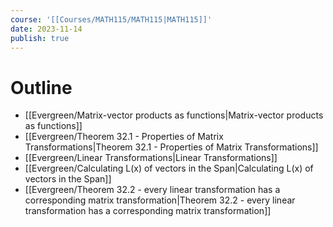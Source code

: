 ```yaml
---
course: '[[Courses/MATH115/MATH115|MATH115]]'
date: 2023-11-14
publish: true
---
```


# Outline
- [[Evergreen/Matrix-vector products as functions|Matrix-vector products as functions]]
- [[Evergreen/Theorem 32.1 - Properties of Matrix Transformations|Theorem 32.1 - Properties of Matrix Transformations]]
- [[Evergreen/Linear Transformations|Linear Transformations]]
- [[Evergreen/Calculating L(x) of vectors in the Span|Calculating L(x) of vectors in the Span]]
- [[Evergreen/Theorem 32.2 - every linear transformation has a corresponding matrix transformation|Theorem 32.2 - every linear transformation has a corresponding matrix transformation]]